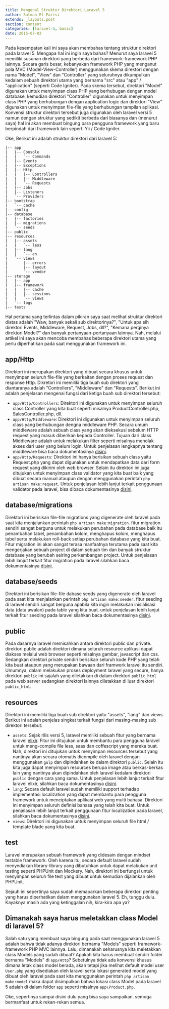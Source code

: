 ```yaml
---
title: Mengenal Struktur Direktori Laravel 5
author: Salman El Farisi
extends: _layouts.post
section: content
categories: [laravel-5, basic]
date: 2015-07-03
---
```


Pada kesempatan kali ini saya akan membahas tentang struktur direktori pada laravel 5. Mengapa hal ini ingin saya bahas? Menurut saya laravel 5 memiliki susunan direktori yang berbeda dari framework-framework PHP lainnya. Secara garis besar, kebanyakan framework PHP yang menganut pola MVC (Model-View-Controller) menggunakan skema direktori dengan nama "Model", "View" dan "Controller" yang seluruhnya dikumpulkan kedalam sebuah direktori utama yang bernama "src" atau "app" / "application" (seperti Code Igniter). Pada skema tersebut, direktori "Model" digunakan untuk menyimpan class PHP yang berhubugan dengan model database, kemudian direktori "Controller" digunakan untuk menyimpan class PHP yang berhubungan dengan application logic dan direktori "View" digunakan untuk menyimpan file-file yang berhubungan tampilan aplikasi. Konvensi struktur direktori tersebut juga digunakan oleh laravel versi 5 namun dengan struktur yang sedikit berbeda dari biasanya dan (menurut saya) hal ini akan membuat bingung para pengguna framework yang baru berpindah dari framework lain seperti Yii / Code Igniter.

Oke, Berikut ini adalah struktur direktori dari laravel 5:

	|-- app
	|   |-- Console
	|   |   `-- Commands
	|   |-- Events
	|   |-- Exceptions
	|   |-- Http
	|   |   |-- Controllers
	|   |   |-- Middleware
	|   |   `-- Requests
	|   |-- Jobs
	|   |-- Listeners
	|   `-- Providers
	|-- bootstrap
	|   `-- cache
	|-- config
	|-- database
	|   |-- factories
	|   |-- migrations
	|   `-- seeds
	|-- public
	|-- resources
	|   |-- assets
	|   |   `-- less
	|   |-- lang
	|   |   `-- en
	|   `-- views
	|       |-- errors
	|       |-- layout
	|       `-- vendor
	|-- storage
	|   |-- app
	|   |-- framework
	|   |   |-- cache
	|   |   |-- sessions
	|   |   `-- views
	|   `-- logs
	|-- tests

Hal pertama yang terlintas dalam pikiran saya saat melihat struktur direktori diatas adalah "Waw, banyak sekali sub direktorinya?", "Untuk apa sih direktori Events, Middleware, Request, Jobs, dll?", "Kemana perginya direktori Model?" dan banyak pertanyaan-pertanyaan lainnya. Nah, melalui artikel ini saya akan mencoba membahas beberapa direktori utama yang perlu diperhatikan pada saat menggunakan framework ini.

## app/Http

Direktori ini merupakan direktori yang dibuat secara khusus untuk menyimpan seluruh file-file yang berkaitan dengan proses request dan response Http. Dikretori ini memiliki tiga buah sub direktori yang diantaranya adalah "Controllers", "Middleware" dan "Requests". Berikut ini adalah penjelasan mengenai fungsi dari ketiga buah sub direktori tersebut:

* `app/Http/Controllers`: Direktori ini digunakan untuk menyimpan seluruh class Controller yang kita buat seperti misalnya ProductController.php, SalesController.php, dll.
* `app/Http/Middleware`: Direktori ini digunakan untuk menyimpan seluruh class yang berhubungan dengna middleware PHP. Secara umum middleware adalah sebuah class yang akan dieksekusi sebelum HTTP request yang masuk diberikan kepada Controller. Tujuan dari class Middleware adalah untuk melakukan filter seperti misalnya menolak akses dari user yang belum login. Untuk penjelasan lengkapnya tentang middleware bisa baca dokumentasinya [disini](http://laravel.com/docs/5.1/middleware).
* `app/Http/Requests`: Direktori ini hanya berisikan sebuah class yaitu Request.php yang dapat digunakan untuk mendapatkan data dari form request yang dikirim oleh web browser. Selain itu direktori ini juga ditujukan untuk menyimpan class validator yang kita buat baik yang dibuat secara manual ataupun dengan menggunakan perintah `php artisan make:request`. Untuk penjelasan lebih lanjut terkait penggunaan validator pada laravel, bisa dibaca dokumentasinya [disini](http://laravel.com/docs/5.1/validation).

## database/migrations

Direktori ini berisikan file-file migrations yang digenerate oleh laravel pada saat kita menjalankan perintah `php artisan make:migration`. fitur migration sendiri sangat berguna untuk melakukan perubahan pada database baik itu penambahan tabel, penambahan kolom, menghapus kolom, menghapus tabel serta melakukan roll-back setiap perubahan database yang kita buat. Fitur migration ini akan sangat terasa manfaatnya terutama pada saat kita mengerjakan sebuah project di dalam sebuah tim dan banyak struktur database yang berubah seiring perkembangan project. Untuk penjelasan lebih lanjut terkait fitur migration pada laravel silahkan baca dokumentasinya [disini](http://laravel.com/docs/5.1/migrations).

## database/seeds

Direktori ini berisikan file-file dabase seeds yang digenerate oleh laravel pada saat kita menjalankan perintah `php artisan make:seeder`. fitur seeding di laravel sendiri sangat berguna apabila kita ingin melakukan inisialisasi data (data awalan) pada table yang kita buat. untuk penjelasan lebih lanjut terkait fitur seeding pada laravel silahkan baca dokumentasinya [disini](http://laravel.com/docs/5.1/seeding).

## public

Pada dasarnya laravel memisahkan antara direktori public dan private. direktori public adalah direktori dimana seluruh resource aplikasi dapat diakses melalui web browser seperti misalnya gambar, javascript dan css. Sedangkan direktori private sendiri berisikan seluruh kode PHP yang telah kita buat ataupun yang merupakan bawaan dari framwork laravel itu sendiri. Umumnya, dalam melakukan proses deployment laravel yang secure, hanya direktori `public` ini sajalah yang diletakkan di dalam direktori `public_html` pada web server sedangkan direktori lainnya diletakkan di luar direktori `public_html`.

## resources

Direktori ini memiliki tiga buah sub direktori yaitu "assets", "lang" dan views. Berikut ini adalah penjelas singkat terkait fungsi dari masing-masing sub direktori tersebut:

* `assets`: Sejak rilis versi 5, laravel memiliki sebuah fitur yang bernama laravel [elixir](http://laravel.com/docs/5.1/elixir). Fitur ini ditujukan untuk membantu para pengguna laravel untuk meng-compile file less, saas dan coffescript yang mereka buat. Nah, direktori ini ditujukan untuk menyimpan resources tersebut yang nantinya akan secara otomatis dicompile oleh laravel dengan menggunakan `gulp` dan dipindahkan ke dalam direktori `public`. Selain itu kita juga dapat menyimpan resources berupa image atau berkas-berkas lain yang nantinya akan dipindahkan oleh laravel kedalam direktori `public` dengan cara yang sama. Untuk penjelasan lebih lanjut terkait fitur laravel elixir, silahkan baca dokumentasinya [disini](http://laravel.com/docs/5.1/elixir).
* `lang`: Secara default laravel sudah memiliki support terhadap implementasi localization yang dapat membantu para pengguna framework untuk menciptakan aplikasi web yang multi bahasa. Direktori ini menyimpan seluruh definisi bahasa yang telah kita buat. Untuk penjelasan lebih lanjut terkait penggunaan fitur localization pada laravel, silahkan baca dokumentasinya [disini](http://laravel.com/docs/5.1/localization).
* `views`: Direktori ini digunakan untuk menyimpan seluruh file html / template blade yang kita buat.

## test

Laravel merupakan sebuah framework yang didesain dengan mindset testable framework. Oleh karena itu, secara default laravel sudah menyediakan library-library yang dibutuhkan untuk dapat melakukan unit testing seperti PHPUnit dan Mockery. Nah, direktori ini berfungsi untuk menyimpan seluruh file test yang dibuat untuk kemudian dijalankan oleh PHPUnit.

Sejauh ini sepertinya saya sudah memaparkan beberapa direktori penting yang harus diperhatikan dalam menggunakan laravel 5. Eh, tunggu dulu. Kayaknya masih ada yang ketinggalan nih, kira-kira apa ya?

## Dimanakah saya harus meletakkan class Model di laravel 5?

Salah satu yang membuat saya bingung pada saat menggunakan laravel 5 adalah bahwa tidak adanya direktori bernama "Models" seperti framework-framework PHP MVC lainnya. Lalu, dimanakah seharusnya kita meletakkan class Models yang sudah dibuat? Apakah kita harus membuat sendiri folder bernama "Models" di `app/Http`? Sebetulnya tidak ada konvensi khusus dimana letak class model berada, akan tetapi jika melihat default model user `User.php` yang disediakan oleh laravel serta lokasi generated model yang dibuat oleh laravel pada saat kita menggunakan perintah `php artisan make:model` maka dapat disimpulkan bahwa lokasi class Model pada laravel 5 adalah di dalam folder `app` seperti misalnya `app\Product.php`.

Oke, sepertinya sampai disini dulu yang bisa saya sampaikan. semoga bermanfaat untuk rekan-rekan semua.
